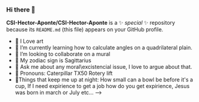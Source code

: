 ### Hi there 👋


**CSI-Hector-Aponte/CSI-Hector-Aponte** is a ✨ _special_ ✨ repository because its `README.md` (this file) appears on your GitHub profile.


- 🎨 I Love art
- 🌱 I’m currently learning how to calculate angles on a quadrilateral plain.
- 👯 I’m looking to collaborate on a mural
- 🔭 My zodiac sign is Sagittarius
- 💬 Ask me about any moral\excistencial issue, I love to argue about that.
- 🚡 Pronouns: Caterpillar TX50 Rotery lift
- 🤔Things that keep me up at night: How small can a bowl be before it's a cup, If I need expirience to get a job how do you get expirience, Jesus was born in march or July etc...
-->
